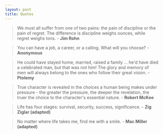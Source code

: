 ```yaml
---
layout: post
title: Quotes
---
```


> We must all suffer from one of two pains: the pain of discipline or the pain of regret. The difference is discipline weighs ounces, while regret weighs tons. - **Jim Rohn**

> You can have a job, a career, or a calling. What will you choose? - **Anonymous**

> He could have stayed home, married, raised a family ... he'd have died a celebrated man, but that was not him! The glory and memory of men will always belong to the ones who follow their great vision. - **Ptolemy**

> True character is revealed in the choices a human being makes under pressure - the greater the pressure, the deeper the revelation, the truer the choice to the character's essential nature. - **Robert McKee**

> Life has four stages: survival, security, success, significance. - **Zig Ziglar (adapted)**

> No matter where life takes me, find me with a smile. - **Mac Miller (adapted)**



